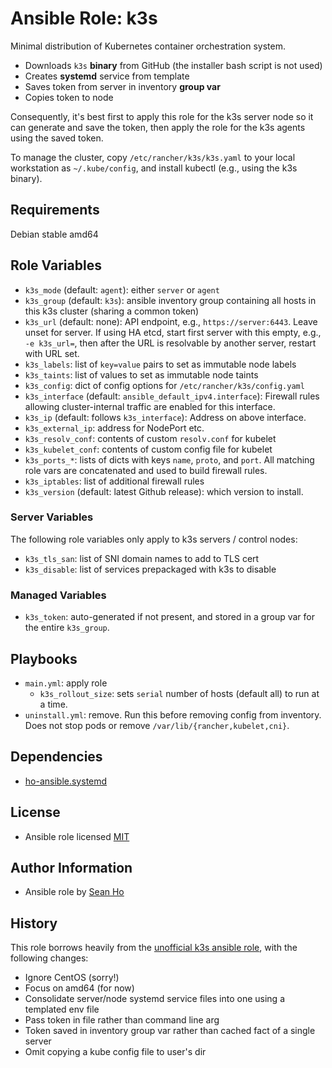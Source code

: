# Ansible Role: k3s
Minimal distribution of Kubernetes container orchestration system.

+ Downloads `k3s` **binary** from GitHub
  (the installer bash script is not used)
+ Creates **systemd** service from template
+ Saves token from server in inventory **group var**
+ Copies token to node

Consequently, it's best first to apply this role for the k3s server node
so it can generate and save the token, then apply the role for the k3s 
agents using the saved token.

To manage the cluster, copy `/etc/rancher/k3s/k3s.yaml` to your local
workstation as `~/.kube/config`, and install kubectl (e.g., using the
k3s binary).

## Requirements
Debian stable amd64

## Role Variables
+ `k3s_mode` (default: `agent`): either `server` or `agent`
+ `k3s_group` (default: `k3s`): ansible inventory group
  containing all hosts in this k3s cluster (sharing a common token)
+ `k3s_url` (default: none): API endpoint, e.g., `https://server:6443`.
  Leave unset for server.
  If using HA etcd, start first server with this empty, e.g., `-e k3s_url=`,
  then after the URL is resolvable by another server, restart with URL set.
+ `k3s_labels`: list of `key=value` pairs to set as immutable node labels
+ `k3s_taints`: list of values to set as immutable node taints
+ `k3s_config`: dict of config options for `/etc/rancher/k3s/config.yaml`
+ `k3s_interface` (default: `ansible_default_ipv4.interface`): 
  Firewall rules allowing cluster-internal traffic are enabled for this 
  interface.
+ `k3s_ip` (default: follows `k3s_interface`): Address on above interface.
+ `k3s_external_ip`: address for NodePort etc.
+ `k3s_resolv_conf`: contents of custom `resolv.conf` for kubelet
+ `k3s_kubelet_conf`: contents of custom config file for kubelet
+ `k3s_ports_*`: lists of dicts with keys `name`, `proto`, and `port`.
  All matching role vars are concatenated and used to build firewall rules.
+ `k3s_iptables`: list of additional firewall rules
+ `k3s_version` (default: latest Github release): which version to install.

### Server Variables
The following role variables only apply to k3s servers / control nodes:

+ `k3s_tls_san`: list of SNI domain names to add to TLS cert
+ `k3s_disable`: list of services prepackaged with k3s to disable

### Managed Variables
+ `k3s_token`: auto-generated if not present, and stored in a group var
  for the entire `k3s_group`.

## Playbooks
+ `main.yml`: apply role
  + `k3s_rollout_size`: sets `serial` number of hosts (default all) to run at a time.
+ `uninstall.yml`: remove. Run this before removing config from inventory.
  Does not stop pods or remove `/var/lib/{rancher,kubelet,cni}`.

## Dependencies
+ [ho-ansible.systemd](https://github.com/ho-ansible/systemd)

## License
+ Ansible role licensed [MIT](LICENSE)

## Author Information
+ Ansible role by [Sean Ho](https://github.com/ho-ansible/)

## History
This role borrows heavily from the [unofficial k3s ansible role](https://github.com/rancher/k3s/tree/master/contrib/ansible),
with the following changes:
+ Ignore CentOS (sorry!)
+ Focus on amd64 (for now)
+ Consolidate server/node systemd service files into one using a templated env file
+ Pass token in file rather than command line arg
+ Token saved in inventory group var rather than cached fact of a single server
+ Omit copying a kube config file to user's dir
